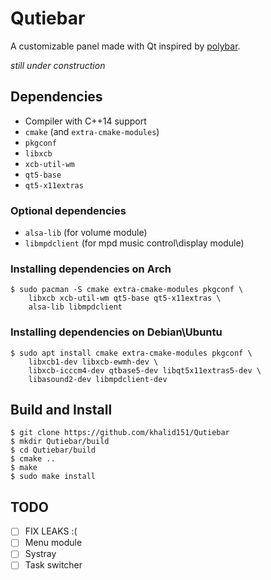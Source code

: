 # Qutiebar
A customizable panel made with Qt inspired by [polybar](https://github.com/jaagr/polybar).

*still under construction*

## Dependencies
- Compiler with C++14 support
- `cmake` (and `extra-cmake-modules`)
- `pkgconf`
- `libxcb`
- `xcb-util-wm`
- `qt5-base`
- `qt5-x11extras`

### Optional dependencies
- `alsa-lib` (for volume module)
- `libmpdclient` (for mpd music control\display module)

### Installing dependencies on Arch
```
$ sudo pacman -S cmake extra-cmake-modules pkgconf \
    libxcb xcb-util-wm qt5-base qt5-x11extras \
    alsa-lib libmpdclient
```

### Installing dependencies on Debian\Ubuntu
```
$ sudo apt install cmake extra-cmake-modules pkgconf \
    libxcb1-dev libxcb-ewmh-dev \
    libxcb-icccm4-dev qtbase5-dev libqt5x11extras5-dev \
    libasound2-dev libmpdclient-dev
```

## Build and Install
```
$ git clone https://github.com/khalid151/Qutiebar
$ mkdir Qutiebar/build
$ cd Qutiebar/build
$ cmake ..
$ make
$ sudo make install
```

## TODO
- [ ] FIX LEAKS :(
- [ ] Menu module
- [ ] Systray
- [ ] Task switcher
